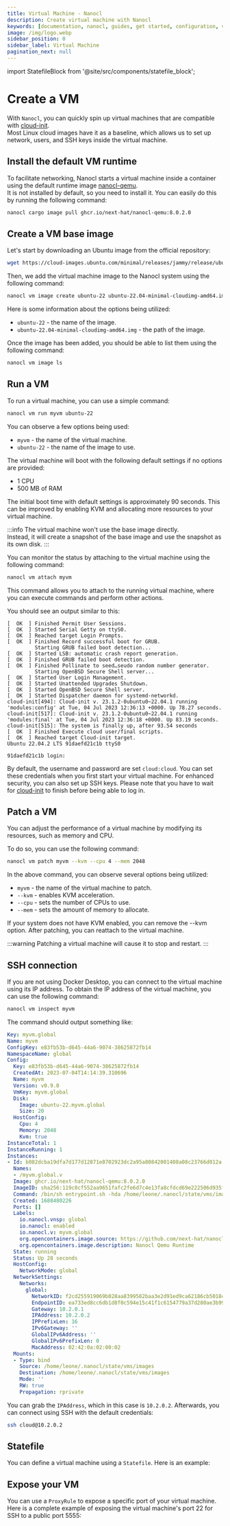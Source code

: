 ```yaml
---
title: Virtual Machine - Nanocl
description: Create virtual machine with Nanocl
keywords: [documentation, nanocl, guides, get started, configuration, virtual machines, vm, virtual, machine, statefile, state, file]
image: /img/logo.webp
sidebar_position: 0
sidebar_label: Virtual Machine
pagination_next: null
---
```


import StatefileBlock from '@site/src/components/statefile_block';

# Create a VM

With `Nanocl`, you can quickly spin up virtual machines that are compatible with [cloud-init][cloud-init].<br/>
Most Linux cloud images have it as a baseline, which allows us to set up network, users, and SSH keys inside the virtual machine.

## Install the default VM runtime

To facilitate networking, Nanocl starts a virtual machine inside a container using the default runtime image [nanocl-qemu][nanocl-qemu].<br/>
It is not installed by default, so you need to install it. You can easily do this by running the following command:

```sh
nanocl cargo image pull ghcr.io/next-hat/nanocl-qemu:8.0.2.0
```

## Create a VM base image

Let's start by downloading an Ubuntu image from the official repository:

```sh
wget https://cloud-images.ubuntu.com/minimal/releases/jammy/release/ubuntu-22.04-minimal-cloudimg-amd64.img
```

Then, we add the virtual machine image to the Nanocl system using the following command:

```sh
nanocl vm image create ubuntu-22 ubuntu-22.04-minimal-cloudimg-amd64.img
```

Here is some information about the options being utilized:

* `ubuntu-22` - the name of the image.
* `ubuntu-22.04-minimal-cloudimg-amd64.img` - the path of the image.

Once the image has been added, you should be able to list them using the following command:

```sh
nanocl vm image ls
```

## Run a VM

To run a virtual machine, you can use a simple command:

```sh
nanocl vm run myvm ubuntu-22
```

You can observe a few options being used:

* `myvm` - the name of the virtual machine.
* `ubuntu-22` - the name of the image to use.

The virtual machine will boot with the following default settings if no options are provided:

* 1 CPU
* 500 MB of RAM

The initial boot time with default settings is approximately 90 seconds. This can be improved by enabling KVM and allocating more resources to your virtual machine.

:::info
The virtual machine won't use the base image directly.<br/>
Instead, it will create a snapshot of the base image and use the snapshot as its own disk.
:::

You can monitor the status by attaching to the virtual machine using the following command:

```sh
nanocl vm attach myvm
```

This command allows you to attach to the running virtual machine, where you can execute commands and perform other actions.

You should see an output similar to this:

```console
[  OK  ] Finished Permit User Sessions.
[  OK  ] Started Serial Getty on ttyS0.
[  OK  ] Reached target Login Prompts.
[  OK  ] Finished Record successful boot for GRUB.
         Starting GRUB failed boot detection...
[  OK  ] Started LSB: automatic crash report generation.
[  OK  ] Finished GRUB failed boot detection.
[  OK  ] Finished Pollinate to seed…seudo random number generator.
         Starting OpenBSD Secure Shell server...
[  OK  ] Started User Login Management.
[  OK  ] Started Unattended Upgrades Shutdown.
[  OK  ] Started OpenBSD Secure Shell server.
[  OK  ] Started Dispatcher daemon for systemd-networkd.
cloud-init[494]: Cloud-init v. 23.1.2-0ubuntu0~22.04.1 running 'modules:config' at Tue, 04 Jul 2023 12:36:13 +0000. Up 78.27 seconds.
cloud-init[517]: Cloud-init v. 23.1.2-0ubuntu0~22.04.1 running 'modules:final' at Tue, 04 Jul 2023 12:36:18 +0000. Up 83.19 seconds.
cloud-init[515]: The system is finally up, after 93.54 seconds
[  OK  ] Finished Execute cloud user/final scripts.
[  OK  ] Reached target Cloud-init target.
Ubuntu 22.04.2 LTS 91daefd21c1b ttyS0

91daefd21c1b login: 
```

By default, the username and password are set `cloud:cloud`.
You can set these credentials when you first start your virtual machine.
For enhanced security, you can also set up SSH keys.
Please note that you have to wait for [cloud-init][cloud-init] to finish before being able to log in.

## Patch a VM

You can adjust the performance of a virtual machine by modifying its resources, such as memory and CPU.

To do so, you can use the following command:

```sh
nanocl vm patch myvm --kvm --cpu 4 --mem 2048
```

In the above command, you can observe several options being utilized:

* `myvm` - the name of the virtual machine to patch.
* `--kvm` - enables KVM acceleration.
* `--cpu` - sets the number of CPUs to use.
* `--mem` - sets the amount of memory to allocate.

If your system does not have KVM enabled, you can remove the --kvm option. After patching, you can reattach to the virtual machine.

:::warning
Patching a virtual machine will cause it to stop and restart.
:::

## SSH connection

If you are not using Docker Desktop, you can connect to the virtual machine using its IP address. To obtain the IP address of the virtual machine, you can use the following command:

```sh
nanocl vm inspect myvm
```

The command should output something like:

```yml
Key: myvm.global
Name: myvm
ConfigKey: e83fb53b-d645-44a6-9074-38625872fb14
NamespaceName: global
Config:
  Key: e83fb53b-d645-44a6-9074-38625872fb14
  CreatedAt: 2023-07-04T14:14:39.310696
  Name: myvm
  Version: v0.9.0
  VmKey: myvm.global
  Disk:
    Image: ubuntu-22.myvm.global
    Size: 20
  HostConfig:
    Cpu: 4
    Memory: 2048
    Kvm: true
InstanceTotal: 1
InstanceRunning: 1
Instances:
- Id: b082dcba19dfa7d177d12871e8702923dc2a95a80842001408a08c23766d012a
  Names:
  - /myvm.global.v
  Image: ghcr.io/next-hat/nanocl-qemu:8.0.2.0
  ImageID: sha256:119c0cf552aa9651fafc2fe6d7c4e13fa8cfdcd69e222506d935f4aa7a73d896
  Command: /bin/sh entrypoint.sh -hda /home/leone/.nanocl/state/vms/images/ubuntu-22.myvm.global.img --nographic -accel kvm -smp 4 -m 2048M
  Created: 1688480226
  Ports: []
  Labels:
    io.nanocl.vnsp: global
    io.nanocl: enabled
    io.nanocl.v: myvm.global
    org.opencontainers.image.source: https://github.com/next-hat/nanocl-qemu
    org.opencontainers.image.description: Nanocl Qemu Runtime
  State: running
  Status: Up 28 seconds
  HostConfig:
    NetworkMode: global
  NetworkSettings:
    Networks:
      global:
        NetworkID: f2cd255919069b028aa8399582baa3e2d91ed9ca62186cb50184eb6b422b6bc4
        EndpointID: ea733ed8cc6db1d8f0c594e15c41f1c6154779a37d280ae3b998bcea1405d9ed
        Gateway: 10.2.0.1
        IPAddress: 10.2.0.2
        IPPrefixLen: 16
        IPv6Gateway: ''
        GlobalIPv6Address: ''
        GlobalIPv6PrefixLen: 0
        MacAddress: 02:42:0a:02:00:02
  Mounts:
  - Type: bind
    Source: /home/leone/.nanocl/state/vms/images
    Destination: /home/leone/.nanocl/state/vms/images
    Mode: ''
    RW: true
    Propagation: rprivate
```

You can grab the `IPAddress`, which in this case is `10.2.0.2`.
Afterwards, you can connect using SSH with the default credentials:

```sh
ssh cloud@10.2.0.2
```

## Statefile

You can define a virtual machine using a ``Statefile``. Here is an example:

<StatefileBlock example="advanced/vm" />

## Expose your VM

You can use a `ProxyRule` to expose a specific port of your virtual machine.
Here is a complete example of exposing the virtual machine's port 22 for SSH to a public port 5555:

<StatefileBlock example="advanced/vm-proxy" />

[cloud-init]: https://cloud-init.io
[nanocl-qemu]: https://github.com/next-hat/nanocl-qemu
